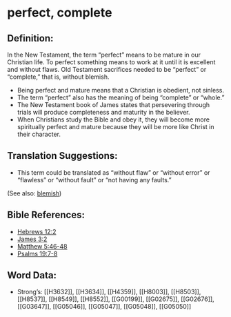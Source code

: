 # perfect, complete

## Definition:

In the New Testament, the term “perfect” means to be mature in our Christian life. To perfect something means to work at it until it is excellent and without flaws. Old Testament sacrifices needed to be “perfect” or “complete,” that is, without blemish.

* Being perfect and mature means that a Christian is obedient, not sinless.
* The term “perfect” also has the meaning of being “complete” or “whole.”
* The New Testament book of James states that persevering through trials will produce completeness and maturity in the believer.
* When Christians study the Bible and obey it, they will become more spiritually perfect and mature because they will be more like Christ in their character.

## Translation Suggestions:

* This term could be translated as “without flaw” or “without error” or “flawless” or “without fault” or “not having any faults.”

(See also: [blemish](../other/blemish.md))

## Bible References:

* [Hebrews 12:2](rc://en/tn/help/heb/12/02)
* [James 3:2](rc://en/tn/help/jas/03/02)
* [Matthew 5:46-48](rc://en/tn/help/mat/05/46)
* [Psalms 19:7-8](rc://en/tn/help/psa/019/007)

## Word Data:

* Strong’s: [[H3632]], [[H3634]], [[H4359]], [[H8003]], [[H8503]], [[H8537]], [[H8549]], [[H8552]], [[G00199]], [[G02675]], [[G02676]], [[G03647]], [[G05046]], [[G05047]], [[G05048]], [[G05050]]
